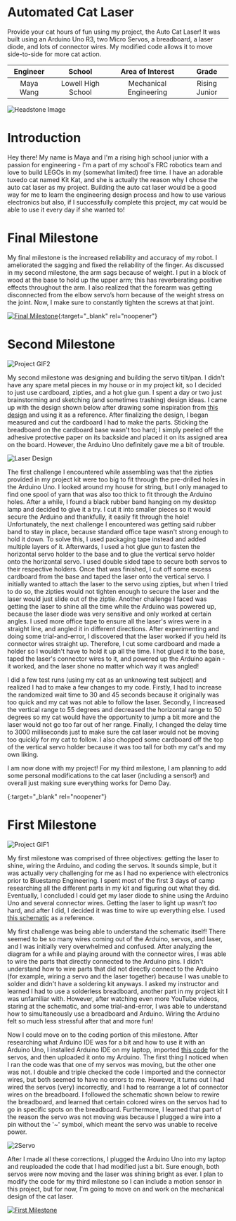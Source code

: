 ﻿# Automated Cat Laser
Provide your cat hours of fun using my project, the Auto Cat Laser! It was built using an Arduino Uno R3, two Micro Servos, a breadboard, a laser diode, and lots of connector wires. My modified code allows it to move side-to-side for more cat action.

| **Engineer** | **School** | **Area of Interest** | **Grade** |
|:--:|:--:|:--:|:--:|
| Maya Wang | Lowell High School | Mechanical Engineering | Rising Junior

![Headstone Image](https://bluestampengineering.com/wp-content/uploads/2016/05/improve.jpg)

# Introduction
Hey there! My name is Maya and I'm a rising high school junior with a passion for engineering - I'm a part of my school's FRC robotics team and love to build LEGOs in my (somewhat limited) free time. I have an adorable tuxedo cat named Kit Kat, and she is actually the reason why I chose the auto cat laser as my project. Building the auto cat laser would be a good way for me to learn the engineering design process and how to use various electronics but also, if I successfully complete this project, my cat would be able to use it every day if she wanted to!
  
# Final Milestone
My final milestone is the increased reliability and accuracy of my robot. I ameliorated the sagging and fixed the reliability of the finger. As discussed in my second milestone, the arm sags because of weight. I put in a block of wood at the base to hold up the upper arm; this has reverberating positive effects throughout the arm. I also realized that the forearm was getting disconnected from the elbow servo’s horn because of the weight stress on the joint. Now, I make sure to constantly tighten the screws at that joint. 

[![Final Milestone](https://res.cloudinary.com/marcomontalbano/image/upload/v1612573869/video_to_markdown/images/youtube--F7M7imOVGug-c05b58ac6eb4c4700831b2b3070cd403.jpg )](https://www.youtube.com/watch?v=F7M7imOVGug&feature=emb_logo "Final Milestone"){:target="_blank" rel="noopener"}

# Second Milestone

![Project GIF2](https://media.giphy.com/media/DOFTsxJBEMPqCmVqU0/giphy.gif)

My second milestone was designing and building the servo tilt/pan. I didn't have any spare metal pieces in my house or in my project kit, so I decided to just use cardboard, zipties, and a hot glue gun. I spent a day or two just brainstorming and sketching (and sometimes trashing) design ideas. I came up with the design shown below after drawing some inspiration from [this design](https://content.instructables.com/ORIG/FBT/XOJD/GZDY7AI1/FBTXOJDGZDY7AI1.jpg?auto=webp&frame=1&width=1024&fit=bounds&md=d3c243628d753cd08d7d95415e2988c7) and using it as a reference. After finalizing the design, I began measured and cut the cardboard I had to make the parts. Sticking the breadboard on the cardboard base wasn't too hard; I simply peeled off the adhesive protective paper on its backside and placed it on its assigned area on the board. However, the Arduino Uno definitely gave me a bit of trouble.

![Laser Design](https://user-images.githubusercontent.com/55466693/128218813-3d14a4e9-810f-4f41-8b1a-e47befc82af1.jpg)

The first challenge I encountered while assembling was that the zipties provided in my project kit were too big to fit through the pre-drilled holes in the Arduino Uno. I looked around my house for string, but I only managed to find one spool of yarn that was also too thick to fit through the Arduino holes. After a while, I found a black rubber band hanging on my desktop lamp and decided to give it a try. I cut it into smaller pieces so it would secure the Arduino and thankfully, it easily fit through the hole! Unfortunately, the next challenge I encountered was getting said rubber band to stay in place, because standard office tape wasn't strong enough to hold it down. To solve this, I used packaging tape instead and added multiple layers of it. Afterwards, I used a hot glue gun to fasten the horizontal servo holder to the base and to glue the vertical servo holder onto the horizontal servo. I used double sided tape to secure both servos to their respective holders. Once that was finished, I cut off some excess cardboard from the base and taped the laser onto the vertical servo. I initially wanted to attach the laser to the servo using zipties, but when I tried to do so, the zipties would not tighten enough to secure the laser and the laser would just slide out of the ziptie. Another challenge I faced was getting the laser to shine all the time while the Arduino was powered up, because the laser diode was very sensitive and only worked at certain angles. I used more office tape to ensure all the laser's wires were in a straight line, and angled it in different directions. After experimenting and doing some trial-and-error, I discovered that the laser worked if you held its connector wires straight up. Therefore, I cut some cardboard and made a holder so I wouldn't have to hold it up all the time. I hot glued it to the base, taped the laser's connector wires to it, and powered up the Arduino again - it worked, and the laser shone no matter which way it was angled!

I did a few test runs (using my cat as an unknowing test subject) and realized I had to make a few changes to my code. Firstly, I had to increase the randomized wait time to 30 and 45 seconds because it originally was too quick and my cat was not able to follow the laser. Secondly, I increased the vertical range to 55 degrees and decreased the horizontal range to 50 degrees so my cat would have the opportunity to jump a bit more and the laser would not go too far out of her range. Finally, I changed the delay time to 3000 milliseconds just to make sure the cat laser would not be moving too quickly for my cat to follow. I also chopped some cardboard off the top of the vertical servo holder because it was too tall for both my cat's and my own liking.

I am now done with my project! For my third milestone, I am planning to add some personal modifications to the cat laser (including a sensor!) and overall just making sure everything works for Demo Day.

{:target="_blank" rel="noopener"}

# First Milestone

![Project GIF1](https://media.giphy.com/media/lYCUCDHz125aLytXLS/giphy.gif)

My first milestone was comprised of three objectives: getting the laser to shine, wiring the Arduino, and coding the servos. It sounds simple, but it was actually very challenging for me as I had no experience with electronics prior to Bluestamp Engineering. I spent most of the first 3 days of camp researching all the different parts in my kit and figuring out what they did. Eventually, I concluded I could get my laser diode to shine using the Arduino Uno and several connector wires. Getting the laser to light up wasn't *too* hard, and after I did, I decided it was time to wire up everything else. I used [this schematic](https://content.instructables.com/ORIG/FJ9/DRW4/GZDY7AGV/FJ9DRW4GZDY7AGV.jpg) as a reference.

My first challenge was being able to understand the schematic itself! There seemed to be so many wires coming out of the Arduino, servos, and laser, and I was initially very overwhelmed and confused. After analyzing the diagram for a while and playing around with the connector wires, I was able to wire the parts that directly connected to the Arduino pins. I didn't understand how to wire parts that did not directly connect to the Arduino (for example, wiring a servo and the laser together) because I was unable to solder and didn't have a soldering kit anyways. I asked my instructor and learned I had to use a solderless breadboard, another part in my project kit I was unfamiliar with. However, after watching even more YouTube videos, staring at the schematic, and some trial-and-error, I was able to understand how to simultaneously use a breadboard and Arduino. Wiring the Arduino felt so much less stressful after that and more fun! 

Now I could move on to the coding portion of this milestone. After researching what Arduino IDE was for a bit and how to use it with an Arduino Uno, I installed Arduino IDE on my laptop, imported [this code](https://content.instructables.com/ORIG/FM8/U0OR/GZDY7BDV/FM8U0ORGZDY7BDV.ino) for the servos, and then uploaded it onto my Arduino. The first thing I noticed when I ran the code was that one of my servos was moving, but the other one was not. I double and triple checked the code I imported and the connector wires, but both seemed to have no errors to me. However, it turns out I had wired the servos (very) incorrectly, and I had to rearrange a lot of connector wires on the breadboard. I followed the schematic shown below to rewire the breadboard, and learned that certain colored wires on the servos had to go in specific spots on the breadboard. Furthermore, I learned that part of the reason the servo was not moving was because I plugged a wire into a pin without the '~' symbol, which meant the servo was unable to receive power.

![2Servo](https://user-images.githubusercontent.com/55466693/127706521-2404cc46-901f-4546-82e4-985a589488a3.PNG)

After I made all these corrections, I plugged the Arduino Uno into my laptop and reuploaded the code that I had modified just a bit. Sure enough, both servos were now moving and the laser was shining bright as ever. I plan to modify the code for my third milestone so I can include a motion sensor in this project, but for now, I'm going to move on and work on the mechanical design of the cat laser.  

[![First Milestone](https://res.cloudinary.com/marcomontalbano/image/upload/v1627865584/video_to_markdown/images/youtube--yVBORp45Mpw-c05b58ac6eb4c4700831b2b3070cd403.jpg)](https://youtu.be/yVBORp45Mpw "Maya W First Milestone")
